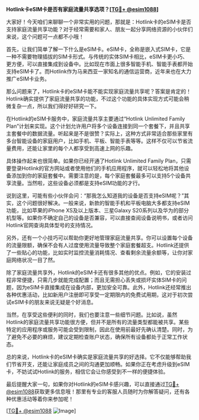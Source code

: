 **Hotlink卡eSIM卡是否有家庭流量共享选项？[[TG💪+ @esim1088](https://t.me/s/esim1088)]**

大家好！今天咱们来聊聊一个非常实用的问题，那就是：Hotlink卡的eSIM卡是否支持家庭流量共享功能？对于经常需要和家人、朋友一起分享网络资源的小伙伴们来说，这个问题可一点都不小哦！

首先，让我们简单了解一下什么是eSIM卡。eSIM卡，全称是嵌入式SIM卡，它是一种不需要物理插拔的SIM卡形式。与传统的实体SIM卡相比，eSIM卡更小巧、更方便，可以直接集成到设备中。比如现在市面上很多智能手机、智能手表都开始支持eSIM卡了。而Hotlink作为马来西亚一家知名的通信运营商，近年来也在大力推广eSIM卡业务。

那么问题来了，Hotlink卡的eSIM卡能不能实现家庭流量共享呢？答案是肯定的！Hotlink确实提供了家庭流量共享的功能，不过这个功能的具体实现方式可能会稍微复杂一点，所以我们得好好研究一下。

在Hotlink的eSIM卡服务中，家庭流量共享主要通过“Hotlink Unlimited Family Plan”计划来实现。这个计划允许用户将多个设备连接到同一个套餐下，并且共享主套餐中的数据流量。听起来是不是很赞？实际上，这种方式非常适合那些家里有多台智能设备的家庭用户，比如手机、平板、智能手表等等。这样不仅可以节省流量费用，还能让家里的每个人都享受到高速上网的乐趣。

具体操作起来也很简单。如果你已经开通了Hotlink Unlimited Family Plan，只需要登录Hotlink的官方网站或者使用他们的手机应用程序，就可以轻松地将其他设备添加到你的家庭套餐中。需要注意的是，每个家庭套餐最多可以支持5个设备共享流量。当然啦，这些设备必须都是支持eSIM功能的才行。

说到这里，可能有些小伙伴会问：“那我怎么知道我的设备是否支持eSIM呢？”其实，这个问题很好解决。一般来说，新款的智能手机和平板电脑大多都支持eSIM功能，比如苹果的iPhone XS及以上版本、三星Galaxy S20系列以及华为的部分机型等。如果你不确定自己的设备是否兼容，可以直接查阅设备说明书，或者访问Hotlink官网查询具体型号的支持情况。

另外，还有一个小技巧可以帮助你更好地管理家庭流量共享。你可以设置每个设备的流量限额，确保不会有人过度使用流量导致整个家庭套餐超支。Hotlink还提供了一些贴心的功能，比如实时监控流量消耗情况、查看剩余流量余额等，让你对家庭网络状况一目了然。

除了家庭流量共享外，Hotlink的eSIM卡还有很多其他的优点。例如，它的安装过程非常便捷，只需几步就能完成配置；而且无需担心丢失或损坏实体SIM卡的问题，因为eSIM卡直接集成在设备内部，更加安全可靠。此外，Hotlink还经常推出各种优惠活动，比如新用户注册即可享受一定期限内的免费试用期，这对于初次尝试eSIM卡的朋友来说无疑是个好消息。

当然，在享受这些便利的同时，我们也要注意一些细节问题。比如说，虽然Hotlink的家庭流量共享功能很方便，但并不是所有的流量类型都能被共享。某些特定的应用程序或服务可能会受到限制，因此在使用前最好先确认清楚。同时，为了避免不必要的麻烦，建议定期检查账户状态，确保所有设备都处于正常工作状态。

总的来说，Hotlink卡的eSIM卡确实是家庭流量共享的好选择。它不仅能够帮助我们节省开支，还能让家庭成员之间的沟通更加顺畅。如果你正在考虑升级到eSIM卡，不妨试试Hotlink的服务，相信它会让你感受到不一样的便捷体验。

最后提醒大家一句，如果你对Hotlink的eSIM卡感兴趣，可以直接通过[TG💪+ @esim1088](https://t.me/s/esim1088)获取更多信息哦！那里有专业的客服人员随时为你解答疑问，还有各种优惠活动等着你来参加呢！

[[TG💪+ @esim1088](https://t.me/s/esim1088) ![Image](https://i.postimg.cc/4NQfJmqS/Snipaste-2025-05-13-00-14-12.png)]